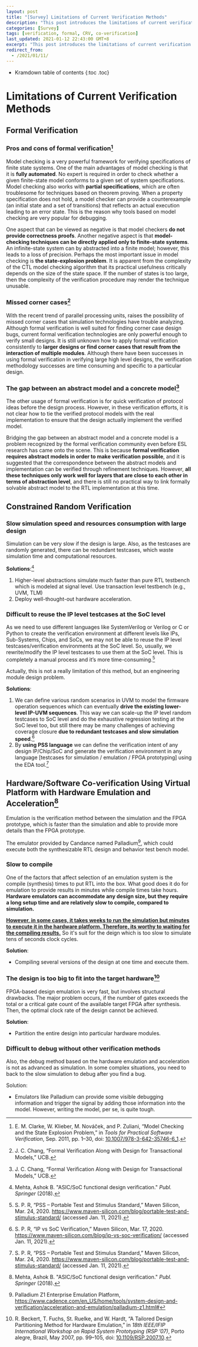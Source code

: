 ```yaml
---
layout: post
title: "[Survey] Limitations of Current Verification Methods"
description: "This post introduces the limitations of current verification methods, including formal verification, constrained random verification (CRV) and hardware-software co-verification using virtual platform with hardware emulation and acceleration."
categories: [Survey]
tags: [verification, formal, CRV, co-verification]
last_updated: 2021-01-12 22:43:00 GMT+8
excerpt: "This post introduces the limitations of current verification methods, including formal verification, constrained random verification (CRV) and hardware-software co-verification using virtual platform with hardware emulation and acceleration."
redirect_from:
  - /2021/01/11/
---
```


* Kramdown table of contents
{:toc .toc}
# Limitations of Current Verification Methods

## Formal Verification

### Pros and cons of formal verification[^4]

Model checking is a very powerful framework for verifying specifications of finite state systems. One of the main advantages of model checking is that it is **fully automated**. No expert is required in order to check whether a given finite-state model conforms to a given set of system specifications. Model checking also works with **partial specifications**, which are often troublesome for techniques based on theorem proving. When a property specification does not hold, a model checker can provide a counterexample (an initial state and a set of transitions) that reflects an actual execution leading to an error state. This is the reason why tools based on model checking are very popular for debugging.

One aspect that can be viewed as negative is that model checkers **do not provide correctness proofs**. Another negative aspect is that **model-checking techniques can be directly applied only to finite-state systems**. An infinite-state system can by abstracted into a finite model; however, this leads to a loss of precision. Perhaps the most important issue in model checking is **the state-explosion problem**. It is apparent from the complexity of the CTL model checking algorithm that its practical usefulness critically depends on the size of the state space. If the number of states is too large, then the complexity of the verification procedure may render the technique unusable.

### Missed corner cases[^1]

With the recent trend of parallel processing units, raises the possibility of missed corner cases
that simulation technologies have trouble analyzing. Although formal verification is well suited for finding corner case design bugs, current formal verification technologies are only powerful enough to verify small designs. It is still unknown how to apply formal verification consistently to **larger designs or find corner cases that result from the interaction of multiple modules**. Although there have been successes in using formal verification in verifying large high level designs, the verification methodology successes are time consuming and specific to a particular design.

### The gap between an abstract model and a concrete model[^1]

The other usage of formal verification is for quick verification of protocol ideas before the design process. However, in these verification efforts, it is not clear how to tie the verified protocol models with the real implementation to ensure that the design actually implement the verified model.

Bridging the gap between an abstract model and a concrete model is a problem recognized by the formal verification community even before ESL research has came onto the scene. This is because **formal verification requires abstract models in order to make verification possible**, and it is suggested that the correspondence between the abstract models and implementation can be verified through refinement techniques. However, **all these techniques only work well for layers that are close to each other in terms of abstraction level**, and there is still no practical way to link formally solvable abstract model to the RTL implementation at this time.

## Constrained Random Verification

### Slow simulation speed and resources consumption with large design

Simulation can be very slow if the design is large. Also, as the testcases are randomly generated, there can be redundant testcases, which waste simulation time and computational resources.

**Solutions**:[^5]

1. Higher-level abstractions simulate much faster than pure RTL testbench which is modeled at signal level. Use transaction level testbench (e.g., UVM, TLM)
2. Deploy well-thought-out hardware acceleration.

### Difficult to reuse the IP level testcases at the SoC level

As we need to use different languages like SystemVerilog or Verilog or C or Python to create the verification environment at different levels like IPs, Sub-Systems, Chips, and SoCs, we may not be able to reuse the IP level testcases/verification environments at the SoC level. So, usually, we rewrite/modify the IP level testcases to use them at the SoC level. This is completely a manual process and it’s more time-consuming.[^2]

Actually, this is not a really limitation of this method, but an engineering module design problem.

 **Solutions**: 

1. We can define various random scenarios in UVM to model the firmware operation sequences which can eventually **drive the existing lower-level IP-UVM sequences**. This way we can scale-up the IP level random testcases to SoC level and do the exhaustive regression testing at the SoC level too, but still there may be many challenges of achieving coverage closure **due to redundant testcases and slow simulation speed**.[^3]
2. By **using PSS language** we can define the verification intent of any design IP/Chip/SoC and generate the verification environment in any language [testcases for simulation / emulation / FPGA prototyping] using the EDA tool.[^2]

## Hardware/Software Co-verification Using Virtual Platform with Hardware Emulation and Acceleration[^5]

Emulation is the verification method between the simulation and the FPGA prototype, which is faster than the simulation and able to provide more details than the FPGA prototype.

The emulator provided by Candance named Palladium[^6], which could execute both the synthesizable RTL design and behavior test bench model.

### Slow to compile

One of the factors that affect selection of an emulation system is the compile (synthesis) times to put RTL into the box. What good does it do for emulation to provide results in minutes while compile times take hours. **Hardware emulators can accommodate any design size, but they require a long setup time and are relatively slow to compile, compared to simulation.** 

<u>**However, in some cases, it takes weeks to run the simulation but minutes to execute it in the hardware platform. Therefore, its worthy to waiting for the compiling results.**</u> So it's suit for the deign which is too slow to simulate tens of seconds clock cycles.

**Solution**:

+ Compiling several versions of the design at one time and execute them.

### The design is too big to fit into the target hardware[^7]

FPGA-based design emulation is very fast, but involves structural drawbacks. The major problem occurs, if the number of gates exceeds the total or a critical gate count of the available target FPGA after synthesis. Then, the optimal clock rate of the design cannot be achieved.

**Solution**:

+ Partition the entire design into particular hardware modules.

### Difficult to debug without other verification methods

Also, the debug method based on the hardware emulation and acceleration is not as advanced as simulation. In some complex situations, you need to back to the slow simulation to debug after you find a bug.

Solution:

+ Emulators like Palladium can provide some visible debugging information and trigger the signal by adding those information into the model. However, writing the model, per se, is quite tough.

[^1]: J. C. Chang, “Formal Veriﬁcation Along with Design for Transactional Models,” UCB.
[^2]: S. P. R, “PSS – Portable Test and Stimulus Standard,” Maven Silicon, Mar. 24, 2020. https://www.maven-silicon.com/blog/portable-test-and-stimulus-standard/ (accessed Jan. 11, 2021).
[^3]: S. P. R, “IP vs SoC Verification,” Maven Silicon, Mar. 17, 2020. https://www.maven-silicon.com/blog/ip-vs-soc-verification/ (accessed Jan. 11, 2021).
[^4]: E. M. Clarke, W. Klieber, M. Nováček, and P. Zuliani, “Model Checking and the State Explosion Problem,” in *Tools for Practical Software Verification*, Sep. 2011, pp. 1–30, doi: [10.1007/978-3-642-35746-6_1](https://doi.org/10.1007/978-3-642-35746-6_1).
[^5]: Mehta, Ashok B. "ASIC/SoC functional design verification." *Publ. Springer* (2018).

[^6]: Palladium Z1 Enterprise Emulation Platform, https://www.cadence.com/en_US/home/tools/system-design-and-verification/acceleration-and-emulation/palladium-z1.html#

[^7]:R. Beckert, T. Fuchs, St. Ruelke, and W. Hardt, “A Tailored Design Partitioning Method for Hardware Emulation,” in *18th IEEE/IFIP International Workshop on Rapid System Prototyping (RSP ’07)*, Porto alegre, Brazil, May 2007, pp. 99–105, doi: [10.1109/RSP.2007.10](https://doi.org/10.1109/RSP.2007.10).